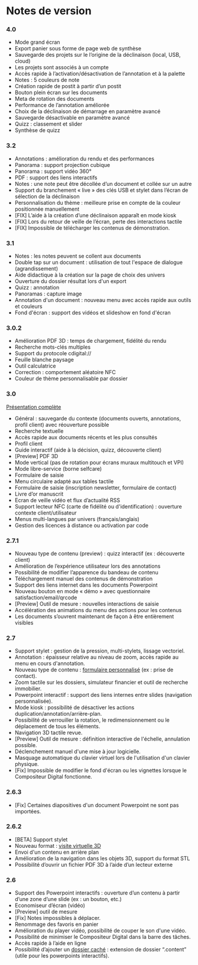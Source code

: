 # Notes de version


### 4.0

- Mode grand écran 
- Export panier sous forme de page web de synthèse
- Sauvegarde des projets sur le l’origine de la déclinaison (local, USB, cloud)
- Les projets sont associés à un compte
- Accès rapide à l’activation/désactivation de l’annotation et à la palette
- Notes : 5 couleurs de note
- Création rapide de postit à partir d’un postit
- Bouton plein écran sur les documents
- Meta de rotation des documents
- Performance de l’annotation améliorée
- Choix de la déclinaison de démarrage en paramètre avancé
- Sauvegarde désactivable en paramètre avancé 
- Quizz : classement et slider
- Synthèse de quizz

### 3.2

- Annotations : amélioration du rendu et des performances
- Panorama : support projection cubique
- Panorama : support vidéo 360°
- PDF : support des liens interactifs
- Notes : une note peut être décollée d’un document et collée sur un autre
- Support du branchement « live » des clés USB et stylet dans l’écran de sélection de la déclinaison
- Personnalisation du thème : meilleure prise en compte de la couleur positionnée manuellement
- [FIX] L’aide à la création d’une déclinaison apparaît en mode kiosk
- [FIX] Lors du retour de veille de l’écran,  perte des interactions tactile
- [FIX] Impossible de télécharger les contenus de démonstration.


### 3.1

- Notes : les notes peuvent se collent aux documents
- Double tap sur un document : utilisation de tout l'espace de dialogue (agrandissement)
- Aide didactique à la création sur la page de choix des univers
- Ouverture du dossier résultat lors d'un export
- Quizz : annotation
- Panoramas : capture image
- Annotation d'un document : nouveau menu avec accès rapide aux outils et couleurs
- Fond d'écran : support des vidéos et slideshow en fond d'écran

### 3.0.2

- Amélioration PDF 3D : temps de chargement, fidélité du rendu
- Recherche mots-clés multiples
- Support du protocole cdigital://
- Feuille blanche paysage
- Outil calculatrice
- Correction : comportement aléatoire NFC
- Couleur de thème personnalisable par dossier

### 3.0

[Présentation complète](http://www.compositeurdigital.com/Home/V3)

- Général : sauvegarde du contexte (documents ouverts, annotations, profil client) avec réouverture possible
- Recherche textuelle
- Accès rapide aux documents récents et les plus consultés
- Profil client
- Guide interactif (aide à la décision, quizz, découverte client)
- [Preview] PDF 3D
- Mode vertical (pas de rotation pour écrans muraux multitouch et VPI)
- Mode libre-service (borne selfcare)
- Formulaire de saisie
- Menu circulaire adapté aux tables tactile
- Formulaire de saisie (inscription newsletter, formulaire de contact)
- Livre d’or manuscrit
- Ecran de veille vidéo et flux d’actualité RSS
- Support lecteur NFC (carte de fidélité ou d'identification) : ouverture contexte client/utilisateur
- Menus multi-langues par univers (français/anglais)
- Gestion des licences à distance ou activation par code

### 2.7.1
- Nouveau type de contenu (preview) : quizz interactif (ex : découverte client)
- Amélioration de l’expérience utilisateur lors des annotations
- Possibilité de modifier l’apparence du bandeau de contenu
- Téléchargement manuel des contenus de démonstration
- Support des liens internet dans les documents Powerpoint
- Nouveau bouton en mode « démo » avec questionnaire satisfaction/email/qrcode
- [Preview] Outil de mesure : nouvelles interactions de saisie
- Accélération des animations du menu des actions pour les contenus
- Les documents s’ouvrent maintenant de façon à être entièrement visibles

### 2.7
- Support stylet : gestion de la pression, multi-stylets, lissage vectoriel.
- Annotation : épaisseur relative au niveau de zoom, accès rapide au menu en cours d'annotation.
- Nouveau type de contenu : [formulaire personnalisé](form.md) (ex : prise de contact).
- Zoom tactile sur les dossiers, simulateur financier et outil de recherche immobilier.
- Powerpoint interactif : support des liens internes entre slides (navigation personnalisée).
- Mode kiosk : possibilité de désactiver les actions duplication/annotation/arrière-plan.
- Possibilité de verrouiller la rotation, le redimensionnement ou le déplacement de tous les éléments.
- Navigation 3D tactile revue.
- [Preview] Outil de mesure : définition interactive de l'échelle, annulation possible.
- Déclenchement manuel d'une mise à jour logicielle.
- Masquage automatique du clavier virtuel lors de l'utilisation d'un clavier physique.
- [Fix] Impossible de modifier le fond d'écran ou les vignettes lorsque le Compositeur Digital fonctionne.

### 2.6.3
- [Fix] Certaines diapositives d'un document Powerpoint ne sont pas importées.

### 2.6.2
- [BETA] Support stylet
- Nouveau format : [visite virtuelle 3D](panorama.md)
- Envoi d'un contenu en arrière plan
- Amélioration de la navigation dans les objets 3D, support du format STL
- Possibilité d’ouvrir un fichier PDF 3D à l’aide d’un lecteur externe

### 2.6
- Support des Powerpoint interactifs : ouverture d’un contenu à partir d’une zone d’une slide (ex : un bouton, etc.)
- Economiseur d’écran (vidéo)
- [Preview] outil de mesure
- [Fix] Notes impossibles à déplacer.
- Renommage des favoris en panier
- Amélioration du player vidéo, possibilité de couper le son d'une vidéo.
- Possibilité de minimiser le Compositeur Digital dans la barre des tâches.
- Accès rapide à l’aide en ligne
- Possibilité d’ajouter un [dossier caché](slideshow#interactive) : extension de dossier “.content” (utile pour les powerpoints interactifs).
